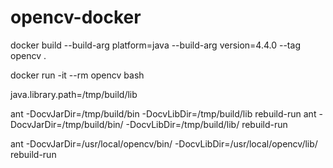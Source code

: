 # opencv-docker

docker build --build-arg platform=java --build-arg version=4.4.0 --tag opencv .

docker run -it --rm opencv bash

java.library.path=/tmp/build/lib

ant -DocvJarDir=/tmp/build/bin -DocvLibDir=/tmp/build/lib rebuild-run
ant -DocvJarDir=/tmp/build/bin/ -DocvLibDir=/tmp/build/lib/ rebuild-run

ant -DocvJarDir=/usr/local/opencv/bin/ -DocvLibDir=/usr/local/opencv/lib/ rebuild-run